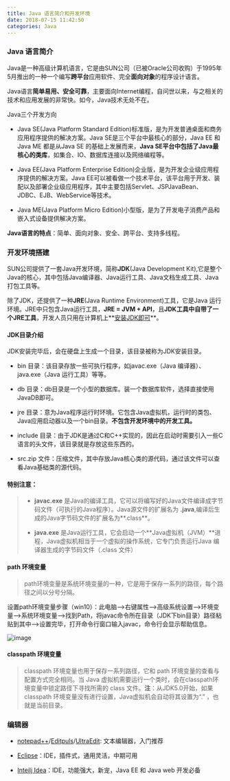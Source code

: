 ```yaml
---
title: Java 语言简介和开发环境
date: 2018-07-15 11:42:50
categories: Java
---
```

### Java 语言简介

Java是一种高级计算机语言，它是由SUN公司（已被Oracle公司收购）于1995年5月推出的一种一个编写**跨平台**应用软件、完全**面向对象**的程序设计语言。

Java语言**简单易用、安全可靠**，主要面向Internet编程，自问世以来，与之相关的技术和应用发展的非常快。如今，Java技术无处不在。

Java三个开发方向

- Java  SE(Java Platform Standard Edition)标准版，是为开发普通桌面和商务应用程序提供的解决方案。Java SE是三个平台中最核心的部分，Java EE 和 Java ME 都是从Java SE 的基础上发展而来，**Java SE平台中包括了Java最核心的类库**，如集合、IO、数据库连接以及网络编程等。

- Java EE(Java Platform Enterprise Edition)企业版，是为开发企业级应用程序提供的解决方案。Java EE可以被看做一个技术平台，该平台用于开发、装配以及部署企业级应用程序，其中主要包括Servlet、JSPJavaBean、JDBC、EJB、WebService等技术。

- Java ME(Java Platform Micro Edition)小型版，是为了开发电子消费产品和嵌入式设备提供解决方案。


**Java语言的特点**：简单、面向对象、安全、跨平台、支持多线程。

### 开发环境搭建

SUN公司提供了一套Java开发环境，简称**JDK**(Java Development Kit),它是整个Java的核心，其中包括Java编译器、Java运行工具、Java文档生成工具、Java打包工具等。

除了JDK，还提供了一种**JRE**(Java Runtime Environment)工具，它是Java 运行环境。JRE中只包含Java运行工具，**JRE = JVM + API**，且**JDK工具中自带了一个JRE工具**，开发人员只用在计算机上**[安装JDK即可](http://www.oracle.com/technetwork/java/javase/downloads/index.html)**。

#### JDK目录介绍

JDK安装完毕后，会在硬盘上生成一个目录，该目录被称为JDK安装目录。

- bin 目录：该目录存放一些可执行程序，如javac.exe（Java 编译器）、java.exe（Java 运行工具）等等。

- db 目录：db目录是一个小型的数据库。装一个数据库软件，选择直接使用JavaDB即可。

- jre 目录：意为Java程序运行时环境。它包含Java虚拟机，运行时的类包、Java应用启动器以及一个bin目录。**不包含开发环境中的开发工具。**

- include 目录：由于JDK是通过C和C++实现的，因此在启动时需要引入一些C语言的头文件，该目录就是存放这些东西的。

- src.zip 文件：压缩文件，其中存放Java核心类的源代码，通过该文件可以查看Java基础类的源代码。

#### 特别注意：
> - **javac.exe** 是Java的编译工具，它可以将编写好的Java文件编译成字节码文件（可执行的Java程序）。Java源文件的扩展名为 **.java**,编译后生成的Java字节码文件的扩展名为**.class**。
>
> - **java.exe** 是Java运行工具，它会启动一个**Java虚拟机（JVM）**进程，Java虚拟机相当于一个虚拟的操作系统，它专门负责运行Java 编译器生成的字节码文件（.class 文件）

####  path 环境变量

>path环境变量是系统环境变量的一种，它是用于保存一系列的路径，每个路径之间以分号分隔。

设置path环境变量步骤（win10）：此电脑-->右键属性-->高级系统设置-->环境变量-->系统环境变量-->找到Path，将javac命令所在目录（JDK下bin目录）路径粘贴到其中-->设置完毕，打开命令行窗口输入javac，命令行会显示帮助信息。

![image](https://wx2.sinaimg.cn/large/80ceacb8ly1ftah5z7ugdj20r60e7dgw.jpg)

#### classpath 环境变量

>classpath 环境变量也用于保存一系列路径，它和 path 环境变量的查看与配置方式完全相同。当 Java 虚拟机需要运行一个类时，会在classpath环境变量中锁定路径下寻找所需的 class 文件。**注**：从JDK5.0开始，如果classpath 环境变量没有进行设置，Java虚拟机会自动将其设置为“.” ，也就是当前目录。

### 编辑器
- [notepad++](https://notepad-plus.en.softonic.com/)/[Editpuls](https://www.editplus.com/download.html)/[UltraEdit](http://www.ultraedit.com/downloads/uex.html): 文本编辑器，入门推荐

- [Eclipse](https://www.eclipse.org/downloads/)：IDE，插件式，通用灵活，中期可用

- [Inteilj Idea](http://www.jetbrains.com/idea/)：IDE，功能强大，新宠，Java EE 和 Java web 开发必备

